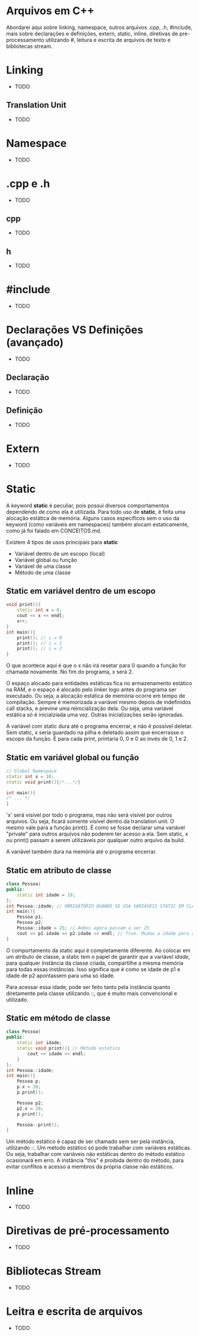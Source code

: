 # Arquivos em C++

Abordarei aqui sobre linking, namespace, outros arquivos .cpp, .h, #include, mais sobre declarações e definições, extern, static, inline, diretivas de pre-processamento utilizando #, leitura e escrita de arquivos de texto e bibliotecas stream.

# Linking

- TODO

## Translation Unit

- TODO

# Namespace

- TODO

# .cpp e .h

- TODO

## cpp

- TODO

## h

- TODO

# #include

- TODO

# Declarações VS Definições (avançado)

- TODO

## Declaração

- TODO

## Definição

- TODO

# Extern

- TODO

# Static

A keyword **static** é peculiar, pois possui diversos comportamentos dependendo de como ela é utilizada. Para todo uso de **static**, é feita uma alocação estática de memória. Alguns casos específicos sem o uso da keyword (como variáveis em namespaces) também alocam estaticamente, como já foi falado em CONCEITOS.md.

Existem 4 tipos de usos principais para **static**

- Variável dentro de um escopo (local)
- Variável global ou função
- Variável de uma classe
- Método de uma classe

## Static em variável dentro de um escopo

```cpp
void print(){
    static int x = 0;
    cout << x << endl;
    x++;
}
int main(){
    print(); // i = 0
    print(); // i = 1
    print(); // i = 2
}
```

O que acontece aqui é que o x não irá resetar para 0 quando a função for chamada novamente. No fim do programa, x será 2.

O espaço alocado para entidades estáticas fica no armazenamento estático na RAM, e o espaço é alocado pelo linker logo antes do programa ser executado. Ou seja, a alocação estática de memória ocorre em tempo de compilação. Sempre é memorizada a variável mesmo depois de indefinidos call stacks, e previne uma reinicialização dela. Ou seja, uma variável estática só é inicialziada uma vez. Outras inicializações serão ignoradas.

A variável com static dura até o programa encerrar, e não é possível deletar. Sem static, x seria guardado na pilha e deletado assim que encerrasse o escopo da função. E para cada print, printaria 0, 0 e 0 ao invés de 0, 1 e 2.

## Static em variável global ou função

```cpp
// Global Namespace
static int x = 10;
static void print(){/*...*/}

int main(){
/* ... */
}
```

'x' será visível por todo o programa, mas não será visível por outros arquivos. Ou seja, ficará somente visível dentro da translation unit. O mesmo vale para a função print(). É como se fosse declarar uma variável "private" para outros arquivos não poderem ter acesso a ela. Sem static, x ou print() passam a serem utilizáveis por qualquer outro arquivo da build.

A variável também dura na memória até o programa encerrar.

## Static em atributo de classe

```cpp
class Pessoa{
public:
    static int idade = 19;
};
int Pessoa::idade; // OBRIGATÓRIO QUANDO SE USA VARIÁVEIS STATIC EM CLASSES.
int main(){
    Pessoa p1;
    Pessoa p2;
    Pessoa::idade = 25; // Ambos agora passam a ser 25
    cout << p1.idade == p2.idade << endl; // True. Mudou a idade para as duas (25).
}
```

O comportamento da static aqui é completamente diferente. Ao colocar em um atributo de classe, a static tem o papel de garantir que a variável *idade*, para qualquer instância da classe criada, compartilhe a mesma memória para todas essas instâncias. Isso significa que é como se idade de p1 e idade de p2 apontassem para uma só idade.

Para acessar essa idade, pode ser feito tanto pela instância quanto diretamente pela classe utilizando ::, que é muito mais convencional e utilizado.

## Static em método de classe

```cpp
class Pessoa{
public:
    static int idade;
    static void print(){ // Método estático
        cout << idade << endl;
    }
};
int Pessoa::idade;
int main(){
    Pessoa p;
    p.x = 10;
    p.print();

    Pessoa p2;
    p2.x = 20;
    p.print();

    Pessoa::print();
}
```

Um método estático é capaz de ser chamado sem ser pela instância, utilizando *::*. Um método estático só pode trabalhar com variáveis estáticas. Ou seja, trabalhar com variáveis não estáticas dentro do método estático ocasionará em erro. A instância "this" é proibida dentro do método, para evitar conflitos e acesso a membros da própria classe não estáticos.

# Inline

- TODO

# Diretivas de pré-processamento

- TODO

# Bibliotecas Stream

- TODO

# Leitra e escrita de arquivos

- TODO